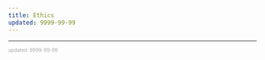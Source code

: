```yaml
---
title: Ethics
updated: 9999-99-99
---
```



---

<sup><sub><font color="#a6a6a6">updated: 9999-99-99</font></sub></sup>
